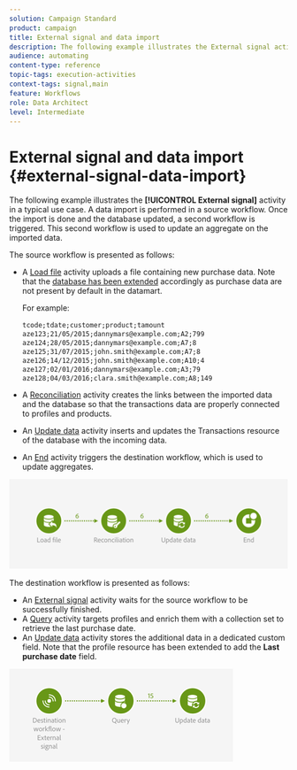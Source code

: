 ```yaml
---
solution: Campaign Standard
product: campaign
title: External signal and data import
description: The following example illustrates the External signal activity used with data import.
audience: automating
content-type: reference
topic-tags: execution-activities
context-tags: signal,main
feature: Workflows
role: Data Architect
level: Intermediate
---
```


# External signal and data import {#external-signal-data-import}

The following example illustrates the **[!UICONTROL External signal]** activity in a typical use case. A data import is performed in a source workflow. Once the import is done and the database updated, a second workflow is triggered. This second workflow is used to update an aggregate on the imported data.

The source workflow is presented as follows:

* A [Load file](../../automating/using/load-file.md) activity uploads a file containing new purchase data. Note that the [database has been extended](../../developing/using/data-model-concepts.md) accordingly as purchase data are not present by default in the datamart.

  For example:

  ```
  tcode;tdate;customer;product;tamount
  aze123;21/05/2015;dannymars@example.com;A2;799
  aze124;28/05/2015;dannymars@example.com;A7;8
  aze125;31/07/2015;john.smith@example.com;A7;8
  aze126;14/12/2015;john.smith@example.com;A10;4
  aze127;02/01/2016;dannymars@example.com;A3;79
  aze128;04/03/2016;clara.smith@example.com;A8;149
  ```

* A [Reconciliation](../../automating/using/reconciliation.md) activity creates the links between the imported data and the database so that the transactions data are properly connected to profiles and products.
* An [Update data](../../automating/using/update-data.md) activity inserts and updates the Transactions resource of the database with the incoming data.
* An [End](../../automating/using/start-and-end.md) activity triggers the destination workflow, which is used to update aggregates.

![](assets/signal_example_source1.png)

The destination workflow is presented as follows:

* An [External signal](../../automating/using/external-signal.md) activity waits for the source workflow to be successfully finished.
* A [Query](../../automating/using/query.md#enriching-data) activity targets profiles and enrich them with a collection set to retrieve the last purchase date.
* An [Update data](../../automating/using/update-data.md) activity stores the additional data in a dedicated custom field. Note that the profile resource has been extended to add the **Last purchase date** field.

![](assets/signal_example_source2.png)
